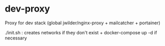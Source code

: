 # dev-proxy
Proxy for dev stack (global jwilder/nginx-proxy + mailcatcher + portainer)

./init.sh : creates networks if they don't exist + docker-compose up -d if necessary